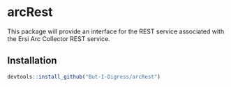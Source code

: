 # arcRest

This package will provide an interface for the REST service associated with the Ersi Arc Collector REST service. 

## Installation

```r
devtools::install_github("But-I-Digress/arcRest")
```